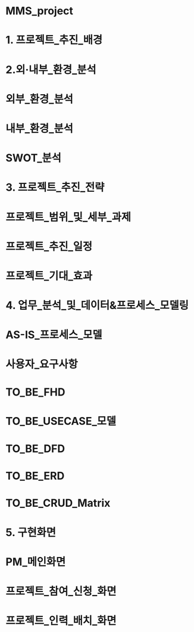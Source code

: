 # MMS_project

# 1. 프로젝트_추진_배경

# 2.외·내부_환경_분석
# 외부_환경_분석

# 내부_환경_분석

# SWOT_분석

# 3. 프로젝트_추진_전략
# 프로젝트_범위_및_세부_과제

# 프로젝트_추진_일정

# 프로젝트_기대_효과

# 4. 업무_분석_및_데이터&프로세스_모델링
# AS-IS_프로세스_모델

# 사용자_요구사항

# TO_BE_FHD

# TO_BE_USECASE_모델

# TO_BE_DFD

# TO_BE_ERD

# TO_BE_CRUD_Matrix

# 5. 구현화면
# PM_메인화면

# 프로젝트_참여_신청_화면

# 프로젝트_인력_배치_화면

